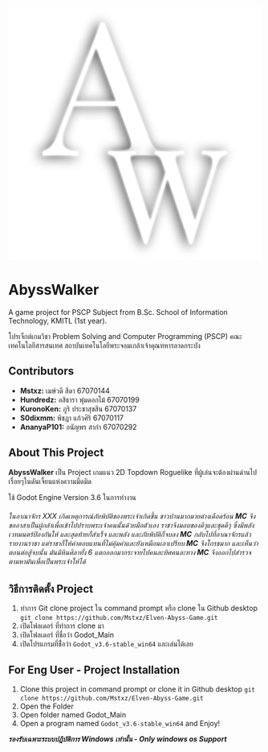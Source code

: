 ![alt text](Godot_Main/icon.png)

# AbyssWalker

A game project for PSCP Subject from B.Sc. School of Information Technology, KMITL (1st year).

โปรเจ็กต์เกมวิชา Problem Solving and Computer Programming (PSCP)
คณะเทคโนโลยีสารสนเทศ สถาบันเทคโนโลยีพระจอมเกล้าเจ้าคุณทหารลาดกระบัง

## Contributors

- **Mstxz:** เมษ์วดี สีดา 67070144
- **Hundredz:** อสิธารา พุ่มดอกไม้ 67070199
- **KuronoKen:** ภูริ ประชาสุขสิน 67070137
- **S0dixmm:** พิชฎา แก้วศิริ 67070117
- **AnanyaP101:** อนัญพร สากำ 67070292

## About This Project

**AbyssWalker** เป็น Project เกมแนว 2D Topdown Roguelike  ที่ผู้เล่นจะต้องผ่านด่านไปเรื่อยๆในดันเจี้ยนแห่งความมืดมิด

ใช้ Godot Engine Version 3.6 ในการทำงาน

###### *ในอาณาจักร XXX เกิดเหตุการณ์ภัยพิบัติของพระเจ้าเกิดขึ้น ชาวบ้านมากมายต่างเดือดร้อน **MC** จึงขออาสาเป็นผู้กล้าเพื่อเข้าไปปราบพระเจ้าคนนั้นด้วยมือตัวเอง ราชาจึงมอบของดีๆและชุดดีๆ ซึ่งมีพลังเวทมนตร์ป้องกันให้ และสุดท้ายก็สำเร็จ และพลัง และภัยพิบัติก็จบลง **MC** กลับไปที่อาณาจักรแล้วรายงานราชา แต่ราชาก็ให้ค่าตอบแทนที่ไม่คุ้มค่าและยังเหมือนเอาเปรียบ **MC** จึงโกรธมาก และเห็นว่าตอนต่อสู้จบนั้น มันมีหินศิลาทั้ง 6 แตกออกมากระจายไปคนละทิศคนละทาง **MC** จึงออกไปสำรวจตามหามันเพื่อเป็นพระเจ้าให้ได้*

## วิธีการติดตั้ง Project
1. ทำการ Git clone project ใน command prompt หรือ clone ใน Github desktop 
```git clone https://github.com/Mstxz/Elven-Abyss-Game.git```
2. เปิดโฟลเดอร์ ที่ทำการ clone มา
3. เปิดโฟลเดอร์ ที่ชื่อว่า Godot_Main
4. เปิดโปรแกรมที่ชื่่อว่า `Godot_v3.6-stable_win64` และเล่นได้เลย

## For Eng User - Project Installation
1. Clone this project in command prompt or clone it in Github desktop 
```git clone https://github.com/Mstxz/Elven-Abyss-Game.git```
2. Open the Folder
3. Open folder named Godot_Main
4. Open a program named `Godot_v3.6-stable_win64` and Enjoy!

***รองรับเฉพาะระบบปฎิบัติการ Windows เท่านั้น - Only windows os Support***
